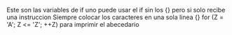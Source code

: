 Este son las variables de if
uno puede usar el if sin los {} pero si solo recibe una instruccion
Siempre colocar los caracteres en una sola linea {}
for (Z = 'A'; Z <= 'Z'; ++Z) para imprimir el abecedario
